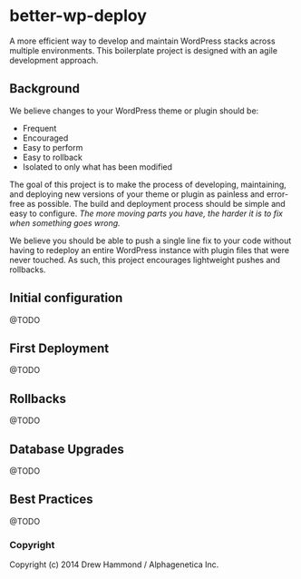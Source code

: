 better-wp-deploy
================

A more efficient way to develop and maintain WordPress stacks across multiple environments. This boilerplate project
is designed with an agile development approach.

## Background

We believe changes to your WordPress theme or plugin should be:

* Frequent
* Encouraged
* Easy to perform
* Easy to rollback
* Isolated to only what has been modified

The goal of this project is to make the process of developing, maintaining, and deploying new versions of your
theme or plugin as painless and error-free as possible. The build and deployment process should be simple and easy to
configure. _The more moving parts you have, the harder it is to fix when something goes wrong._

We believe you should be able to push a single line fix to your code without having to redeploy an entire WordPress 
instance with plugin files that were never touched. As such, this project encourages lightweight pushes and rollbacks.

## Initial configuration

@TODO

## First Deployment

@TODO

## Rollbacks

@TODO

## Database Upgrades

@TODO

## Best Practices

@TODO

### Copyright

Copyright (c) 2014 Drew Hammond / Alphagenetica Inc.
